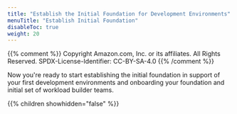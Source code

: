 ```yaml
---
title: "Establish the Initial Foundation for Development Environments"
menuTitle: "Establish Initial Foundation"
disableToc: true
weight: 20
---
```


{{% comment %}}
Copyright Amazon.com, Inc. or its affiliates. All Rights Reserved.
SPDX-License-Identifier: CC-BY-SA-4.0
{{% /comment %}}
 
Now you're ready to start establishing the initial foundation in support of your first development environments and onboarding your foundation and initial set of workload builder teams.

{{% children showhidden="false" %}}